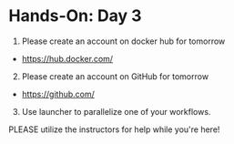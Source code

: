 # Hands-On: Day 3

1. Please create an account on docker hub for tomorrow
  - https://hub.docker.com/
2. Please create an account on GitHub for tomorrow
  - https://github.com/
3. Use launcher to parallelize one of your workflows.

PLEASE utilize the instructors for help while you're here!
